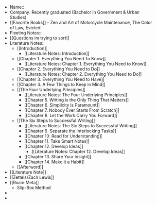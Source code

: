 - Name:: 
- Company: Recently graduated (Bachelor in Government & Urban Studies)
- [[Favorite Books]] - Zen and Art of Motorcycle Maintenance, The Color of Law, Evicted
- Fleeting Notes::
- [[Questions im trying to sort]]
- Literature Notes::
    - [[Introduction]]
        - [[Literature Notes: Introduction]]
    - [[Chapter 1. Everything You Need To Know]]
        - [[Literature Notes: Chapter 1. Everything You Need to Know]]
    - [[Chapter 2. Everything You Need to Do]]
        - [[Literature Notes: Chapter 2. Everything You Need to Do]]
    - [[Chapter 3. Everything You Need to Have]]
    - [[Chapter 4. A Few Things to Keep in Mind]]
    - [[The Four Underlying Principles]]
        - [[Literature Notes: The Four Underlying Principles]]
        - [[Chapter 5. Writing is the Only Thing That Matters]]
        - [[Chapter 6. Simplicity is Paramount]]
        - [[Chapter 7. Nobody Ever Starts From Scratch]]
        - [[Chapter 8. Let the Work Carry You Forward]]
    - [[The Six Steps to Successful Writing]]
        - [[Literature Notes: The Six Steps to Successful Writing]]
        - [[Chapter 9. Separate the Interlocking Tasks]]
        - [[Chapter 10: Read for Understanding]]
        - [[Chapter 11. Take Smart Notes]]
        - [[Chapter 12. Develop Ideas]]  
            - [[Literature Notes: Chapter 12. Develop Ideas]]
        - [[Chapter 13. Share Your Insight]]
        - [[Chapter 14. Make it a Habit]]
    - [[Afterword]]
- [[Literature Note]]
- [[Zettels/Zach Lewis]]
- [[Roam Meta]]
    - Slip-Box Method
- 
- 
